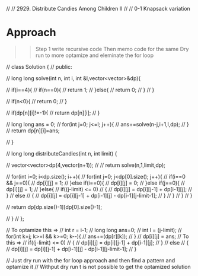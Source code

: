 // // 2929. Distribute Candies Among Children II
// // 0-1 Knapsack variation

# Approach
>> Step 1 write recursive code
>> Then memo code for the same
>> Dry run to more optamize and eleminate the for loop

// class Solution {
// public:
    
//      long long solve(int n, int i, int &l,vector<vector<long long>>&dp){
        
//         if(i==4){
//             if(n==0){
//                 return 1;
//             }else{
//                 return 0;
//             }
//         }
        
//         if(n<0){
//             return 0;
//         }
         
//         if(dp[n][i]!=-1){
//             return dp[n][i];
//         }
        
//         long long ans = 0;
//         for(int j=0; j<=l; j++){
//             ans+=solve(n-j,i+1,l,dp);
//         }
//         return dp[n][i]=ans;
         
        
//     }

    
//     long long distributeCandies(int n, int limit) {
        
//         vector<vector<long long>>dp(4,vector<long long>(n+1));
//         // return solve(n,1,limit,dp);
        

        
//         for(int i=0; i<dp.size(); i++){
//             for(int j=0; j<dp[0].size(); j++){
//                 if(i==0 && j==0){
//                     dp[i][j] = 1;
//                 }else if(i==0){
//                     dp[i][j] = 0;
//                 }else if(j==0){
//                     dp[i][j] = 1;
//                 }else{ 
//                 if((j-limit) <= 0)
//                 {
//                     dp[i][j] = dp[i][j-1] + dp[i-1][j];
//                 }
//                 else
//                 {
//                     dp[i][j] = dp[i][j-1] + dp[i-1][j] - dp[i-1][j-limit-1];
//                 }
//                 }
//             }
//         }
        
//         return dp[dp.size()-1][dp[0].size()-1];
        
//     }
// };



// To optamize this =>
// int r = i-1;
// long long ans=0;
// int l = (j-limit);
// for(int k=j; k>=l && k>=0; k--){
//     ans+=(dp[r][k]);
// }
// dp[i][j] = ans;
// To this =>
// if((j-limit) <= 0)
//                 {
//                     dp[i][j] = dp[i][j-1] + dp[i-1][j];
//                 }
//                 else
//                 {
//                     dp[i][j] = dp[i][j-1] + dp[i-1][j] - dp[i-1][j-limit-1];
//                 }


// Just dry run with the for loop approach and then find a pattern and optamize it 
// Withput dry run t is not possible to get the optamized solution